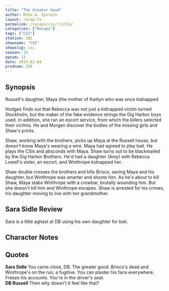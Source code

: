 ```yaml
---
title: "The Greater Good"
author: Mika A. Epstein
layout: recap-tv
permalink: /recaps/csi/:title/
categories: ["Recaps"]
tags: ["CSI"]
station: CBS
showname: "CSI"
showslug: csi
season: 15  
epnum: 13  
date: 2015-01-04
prodnum: 330  
---
```


## Synopsis

Russell's daughter, Maya (the mother of Kaitlyn who was once kidnapped 

Hodges finds out that Rebecca was not just a kidnapped victim turned Stockholm, but the maker of the fake evidence strings the Gig Harbor boys used. In addition, she ran an escort service, from which the killers selected their victims. He and Morgan discover the bodies of the missing girls and Shaw's prints. 

Shaw, working with the brothers, picks up Maya at the Russell house, but doesn't know Maya's wearing a wire. Maya had agreed to play bait. He plays the CSIs and absconds with Maya. Shaw turns out to be blackmailed by the Gig Harbor Brothers. He'd had a daughter (Amy) with Rebecca Lowell's sister, an escort, and Winthrope kidnapped her.

Shaw double crosses the brothers and kills Brisco, saving Maya and his daughter, but Winthrope was smarter and shoots him. As he's about to kill Shaw, Maya stabs Winthrope with a crowbar, brutally wounding him. But she doesn't kill him and Winthrope escapes. Shaw is arrested for his crimes, his daughter moving to live with her grandmother.

## Sara Sidle Review

Sara is a little aghast at DB using his own daughter for bait.

## Character Notes

## Quotes

**Sara Sidle** You came close, DB. The greater good. Brisco's dead and Winthrope's on the run, a fugitive. You can plaster his face everywhere. Freeze his accounts. You're in the driver's seat.  
**DB Russell** Then why doesn't it feel like that? 

